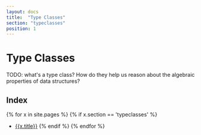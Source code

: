 ```yaml
---
layout: docs
title:  "Type Classes"
section: "typeclasses"
position: 1
---
```


# Type Classes

TODO: what's a type class? How do they help us reason about the algebraic properties of data structures?

## Index

{% for x in site.pages %}
{% if x.section == 'typeclasses' %}
- [{{x.title}}]({{site.baseurl}}{{x.url}})
{% endif %}
{% endfor %}
